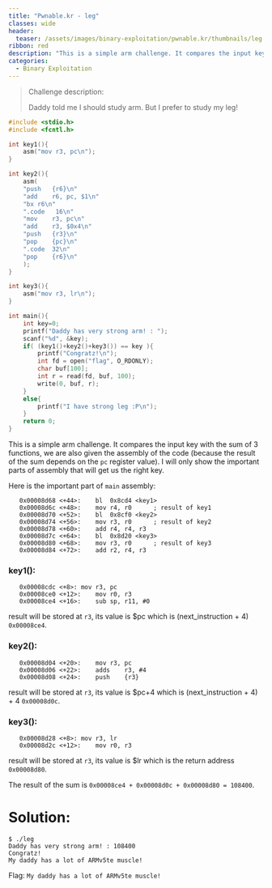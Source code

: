 ```yaml
---
title: "Pwnable.kr - leg"
classes: wide
header:
  teaser: /assets/images/binary-exploitation/pwnable.kr/thumbnails/leg.png
ribbon: red
description: "This is a simple arm challenge. It compares the input key with the sum of 3 functions, we are also given the assembly of the code (because the result of the sum depends on the `pc` register value). I will only show the important parts of assembly that will get us the right key..."
categories:
  - Binary Exploitation
---
```


> Challenge description:
>
> Daddy told me I should study arm.
> But I prefer to study my leg!



```c
#include <stdio.h>
#include <fcntl.h>

int key1(){
	asm("mov r3, pc\n");
}

int key2(){
	asm(
	"push	{r6}\n"
	"add	r6, pc, $1\n"
	"bx	r6\n"
	".code   16\n"
	"mov	r3, pc\n"
	"add	r3, $0x4\n"
	"push	{r3}\n"
	"pop	{pc}\n"
	".code	32\n"
	"pop	{r6}\n"
	);
}

int key3(){
	asm("mov r3, lr\n");
}

int main(){
	int key=0;
	printf("Daddy has very strong arm! : ");
	scanf("%d", &key);
	if( (key1()+key2()+key3()) == key ){
		printf("Congratz!\n");
		int fd = open("flag", O_RDONLY);
		char buf[100];
		int r = read(fd, buf, 100);
		write(0, buf, r);
	}
	else{
		printf("I have strong leg :P\n");
	}
	return 0;
}
```

This is a simple arm challenge. It compares the input key with the sum of 3 functions, we are also given the assembly of the code (because the result of the sum depends on the `pc` register value). I will only show the important parts of assembly that will get us the right key.

Here is the important part of `main` assembly:

```
   0x00008d68 <+44>:	bl	0x8cd4 <key1>
   0x00008d6c <+48>:	mov	r4, r0		; result of key1
   0x00008d70 <+52>:	bl	0x8cf0 <key2>
   0x00008d74 <+56>:	mov	r3, r0		; result of key2
   0x00008d78 <+60>:	add	r4, r4, r3
   0x00008d7c <+64>:	bl	0x8d20 <key3>
   0x00008d80 <+68>:	mov	r3, r0		; result of key3
   0x00008d84 <+72>:	add	r2, r4, r3
```

### key1():

```
   0x00008cdc <+8>:	mov	r3, pc
   0x00008ce0 <+12>:	mov	r0, r3
   0x00008ce4 <+16>:	sub	sp, r11, #0
```

result will be stored at `r3`, its value is $pc which is (next_instruction + 4) `0x00008ce4`.

### key2():

```
   0x00008d04 <+20>:	mov	r3, pc
   0x00008d06 <+22>:	adds	r3, #4
   0x00008d08 <+24>:	push	{r3}
```

result will be stored at `r3`, its value is $pc+4 which is (next_instruction + 4) + 4 `0x00008d0c`.

### key3():

```
   0x00008d28 <+8>:	mov	r3, lr
   0x00008d2c <+12>:	mov	r0, r3
```

result will be stored at `r3`, its value is $lr which is the return address `0x00008d80`.

The result of the sum is `0x00008ce4 + 0x00008d0c + 0x00008d80 = 108400`.

# Solution:

```
$ ./leg 
Daddy has very strong arm! : 108400
Congratz!
My daddy has a lot of ARMv5te muscle!
```

Flag: `My daddy has a lot of ARMv5te muscle!`